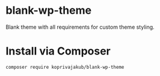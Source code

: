 # blank-wp-theme
Blank theme with all requirements for custom theme styling.
# Install via Composer
```
composer require koprivajakub/blank-wp-theme
```

